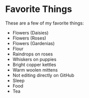 # Favorite Things

These are a few of my favorite things:

- Flowers (Daisies)
- Flowers (Roses)
- Flowers (Gardenias)
- Flour
- Raindrops on roses
- Whiskers on puppies
- Bright copper kettles
- Warm woolen mittens
- Not editing directly on GitHub
- Sleep
- Food
- Tea

